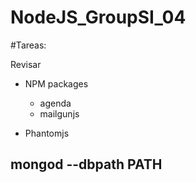 # NodeJS_GroupSI_04


#Tareas: 

Revisar

- NPM packages
	- agenda
	- mailgunjs

- Phantomjs

## mongod --dbpath PATH